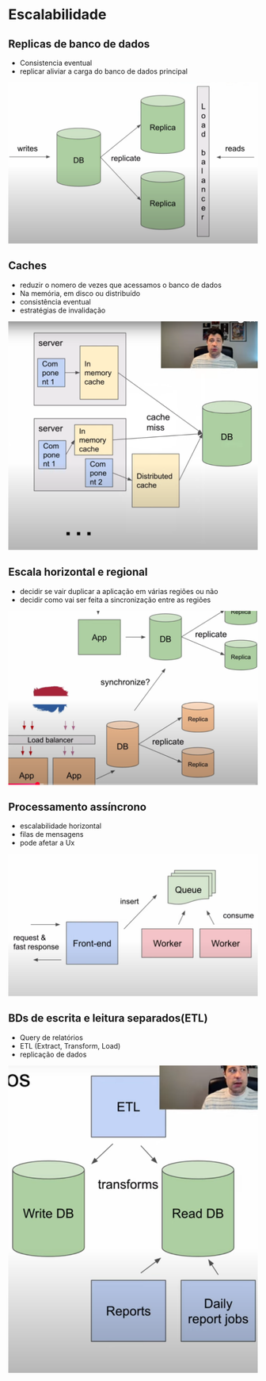 # Escalabilidade

## Replicas de banco de dados

- Consistencia eventual
- replicar aliviar a carga do banco de dados principal

![alt text](image.png)

## Caches

- reduzir o nomero de vezes que acessamos o banco de dados
- Na memória, em disco ou distribuído
- consistência eventual
- estratégias de invalidação

![alt text](image-1.png)

## Escala horizontal e regional

- decidir se vair duplicar a aplicação em várias regiões ou não
- decidir como vai ser feita a sincronização entre as regiões

![alt text](image-2.png)

## Processamento assíncrono

- escalabilidade horizontal
- filas de mensagens
- pode afetar a Ux

![alt text](image-3.png)

## BDs de escrita e leitura separados(ETL)

- Query de relatórios
- ETL (Extract, Transform, Load)
- replicação de dados

![alt text](image-4.png)

